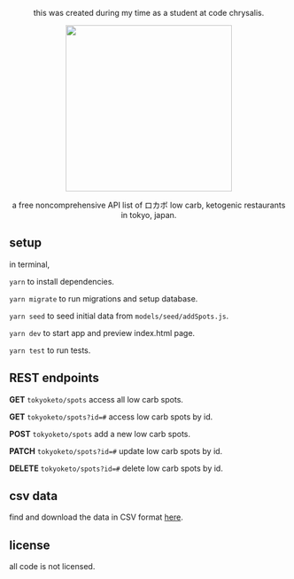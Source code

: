 <p align="center">this was created during my time as a student at code chrysalis.</p>

<p align="center"><img src="https://i.ibb.co/bKvtjJZ/logo.png" width="300px"></p>

<p align="center">a free noncomprehensive API list of ロカボ low carb, ketogenic restaurants in tokyo, japan.</p>

## setup

in terminal,

`yarn` to install dependencies.

`yarn migrate` to run migrations and setup database.

`yarn seed` to seed initial data from `models/seed/addSpots.js`.

`yarn dev` to start app and preview index.html page.

`yarn test` to run tests.

## REST endpoints

**GET** `tokyoketo/spots` access all low carb spots.

**GET** `tokyoketo/spots?id=#` access low carb spots by id.

**POST** `tokyoketo/spots` add a new low carb spots.

**PATCH** `tokyoketo/spots?id=#` update low carb spots by id.

**DELETE** `tokyoketo/spots?id=#` delete low carb spots by id.

## csv data

find and download the data in CSV format [here](https://github.com/steffieharner/cc10-project.api-solo/tree/master/csv).

## license

all code is not licensed.
